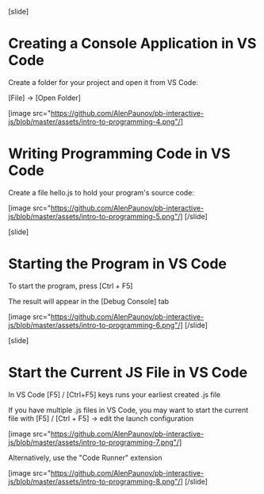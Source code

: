 [slide]
# Creating a Console Application in VS Code
Create a folder for your project and open it from VS Code:

\[File\] -> \[Open Folder\]

[image src="https://github.com/AlenPaunov/pb-interactive-js/blob/master/assets/intro-to-programming-4.png"/]

# Writing Programming Code in VS Code
Create a file hello.js to hold your program's source code:


[image src="https://github.com/AlenPaunov/pb-interactive-js/blob/master/assets/intro-to-programming-5.png"/]
[/slide]

[slide]
# Starting the Program in VS Code
To start the program, press \[Ctrl + F5\]

The result will appear in the \[Debug Console\] tab

[image src="https://github.com/AlenPaunov/pb-interactive-js/blob/master/assets/intro-to-programming-6.png"/]
[/slide]

[slide]
# Start the Current JS File in VS Code
In VS Code \[F5\] / \[Ctrl+F5\] keys runs your earliest created .js file

If you have multiple .js files in VS Code, you may want to start the current file with \[F5\] / \[Ctrl + F5\] -> edit the launch configuration

[image src="https://github.com/AlenPaunov/pb-interactive-js/blob/master/assets/intro-to-programming-7.png"/]

Alternatively, use the "Code Runner" extension

[image src="https://github.com/AlenPaunov/pb-interactive-js/blob/master/assets/intro-to-programming-8.png"/]
[/slide]